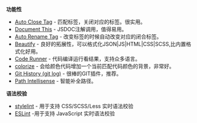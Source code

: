 **功能性**

- [Auto Close Tag](https://marketplace.visualstudio.com/items?itemName=formulahendry.auto-close-tag) - 匹配标签，关闭对应的标签。很实用。
- [Document This](https://marketplace.visualstudio.com/items?itemName=joelday.docthis) - JSDOC注解调用，值得易用。
- [Auto Rename Tag](https://marketplace.visualstudio.com/items?itemName=formulahendry.auto-rename-tag) - 改变标签的时候自动改变对应的闭合标签。
- [Beautify](https://marketplace.visualstudio.com/items?itemName=HookyQR.beautify) - 良好的拓展性，可以格式化JSON|JS|HTML|CSS|SCSS,比内置格式化好用。
- [Code Runner](https://marketplace.visualstudio.com/items?itemName=formulahendry.code-runner) - 代码编译运行看结果，支持众多语言。
- [colorize](https://marketplace.visualstudio.com/items?itemName=kamikillerto.vscode-colorize) - 会给颜色代码增加一个当前匹配代码颜色的背景，非常好。
- [Git History (git log)](https://marketplace.visualstudio.com/items?itemName=donjayamanne.githistory) - 很棒的GIT插件，推荐。
- [Path Intellisense](https://marketplace.visualstudio.com/items?itemName=christian-kohler.path-intellisense) - 智能补全路径。

**语法校验**

- [stylelint](https://marketplace.visualstudio.com/items?itemName=shinnn.stylelint) - 用于支持 CSS/SCSS/Less 实时语法校验
- [ESLint](https://marketplace.visualstudio.com/items?itemName=dbaeumer.vscode-eslint) -用于支持 JavaScript 实时语法校验

